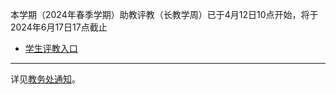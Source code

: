 本学期（2024年春季学期）助教评教（长教学周）已于4月12日10点开始，将于2024年6月17日17点截止  
- [学生评教入口](http://jxpj.cqu.edu.cn/stu/)

---

详见[教务处通知](https://jwc.cqu.edu.cn/info/1084/5589.htm)。